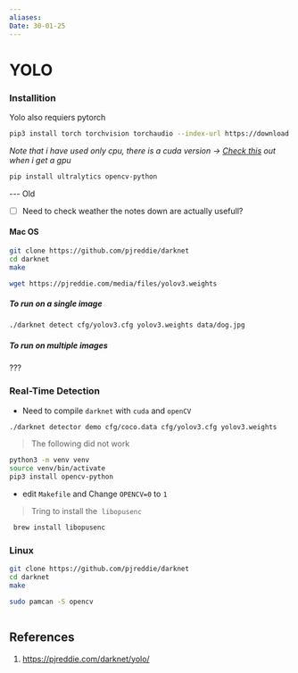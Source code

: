 ```yaml
---
aliases: 
Date: 30-01-25
---
```

# YOLO

### Installition
Yolo also requiers pytorch
```bash
pip3 install torch torchvision torchaudio --index-url https://download.pytorch.org/whl/cpu
```
*Note that i have used only cpu, there is a cuda version -> [Check this](https://pytorch.org/get-started/locally/) out when i get a gpu*


```bash
pip install ultralytics opencv-python
```



--- Old 
- [ ] Need to check weather the notes down are actually usefull?

#### Mac OS
  
```bash
git clone https://github.com/pjreddie/darknet
cd darknet
make
```

```bash
wget https://pjreddie.com/media/files/yolov3.weights
```

##### **To run on a single image**
```bash
./darknet detect cfg/yolov3.cfg yolov3.weights data/dog.jpg
```

##### **To run on multiple images**
???

### Real-Time Detection
- Need to compile `darknet` with `cuda` and `openCV` 

```bash
./darknet detector demo cfg/coco.data cfg/yolov3.cfg yolov3.weights
```

> The following did not work
```bash
python3 -m venv venv
source venv/bin/activate
pip3 install opencv-python
```
- edit `Makefile` and Change `OPENCV=0` to `1`

> Tring to install the  `libopusenc`

```bash
 brew install libopusenc
```


### Linux

```bash
git clone https://github.com/pjreddie/darknet
cd darknet
make
```

```bash
sudo pamcan -S opencv
```

```bash

```

## References 

1. https://pjreddie.com/darknet/yolo/
